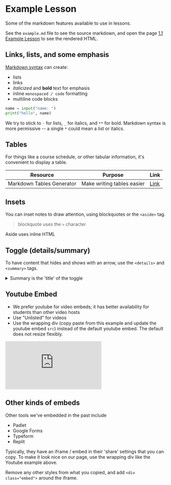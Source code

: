 # Example Lesson

Some of the markdown features available to use in lessons. 

See the `example.md` file to see the source markdown, and open the page [1.1 Example Lesson](./example.md) to see the rendered HTML.

## Links, lists, and some emphasis

[Markdown syntax](https://www.markdownguide.org/basic-syntax/) can create:

- lists
- links
- _italicized_ and **bold** text for emphasis
- inline `monospaced / code` formatting
- multiline code blocks

```python
name = input("name: ")
print("hello", name)
```

We try to stick to `-` for lists, `_` for italics, and `**` for bold. Markdown syntax is
more permissive -- a single `*` could mean a list or italics.

## Tables

For things like a course schedule, or other tabular information, it's convenient
to display a table.

| Resource | Purpose | Link |
|---|---|---|
| Markdown Tables Generator | Make writing tables easier | [Link](https://www.tablesgenerator.com/markdown_tables) |

## Insets

You can inset notes to draw attention, using blockquotes or the `<aside>` tag.

> blockquote
> uses the `>` character

<aside>

  Aside uses inline HTML

</aside>

## Toggle (details/summary)

To have content that hides and shows with an arrow, use the `<details>` and
`<summary>` tags.

<details><summary>Summary is the 'title' of the toggle</summary>

The other content within `<details>` is hidden until toggled open.

**You can have other kinds of content within a toggle.**

I frequently use it to hide videos or other embeds that are optional viewing.

</details>


## Youtube Embed

* We prefer youtube for video embeds; it has better availability for students than other video hosts
* Use "Unlisted" for videos
* Use the wrapping div (copy paste from this example and update the youtube embed `src`) instead of the default youtube embed. The default does not resize flexibly.

<div class="embed"><iframe src="https://www.youtube.com/embed/jfa-YLyanFw" title="Weather - Reading from API Part 1" frameborder="0" allow="accelerometer; autoplay; clipboard-write; encrypted-media; gyroscope; picture-in-picture" allowfullscreen></iframe></div>

## Other kinds of embeds

Other tools we've embedded in the past include

- Padlet
- Google Forms
- Typeform
- Replit

Typically, they have an iframe / embed in their 'share' settings that you can copy. To make it look nice on our page, use the wrapping div like the Youtube example above. 

Remove any other styles from what you copied, and add `<div class="embed">` around the iframe.
